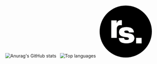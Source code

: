 ![Anurag's GitHub stats](https://github-readme-stats.vercel.app/api?username=stefanrmmr&show_icons=true&border_radius=5&text_color=ffffff&hide_border=True&line_height=24&title_color=ffffff&hide_rank=True&hide=contribs&bg_color=101217&theme=dark)
&nbsp;&nbsp;![Top languages](https://github-readme-stats.vercel.app/api/top-langs/?username=stefanrmmr&langs_count=6&exclude_repo=tumai_website&show_icons=true&hide_border=true&layout=compact&text_color=ffffff&title_color=ffffff&bg_color=101217)
&nbsp;&nbsp;<img src="sr_logo.png" alt="drawing" width="165" style="border-radius:50%"/>

 
